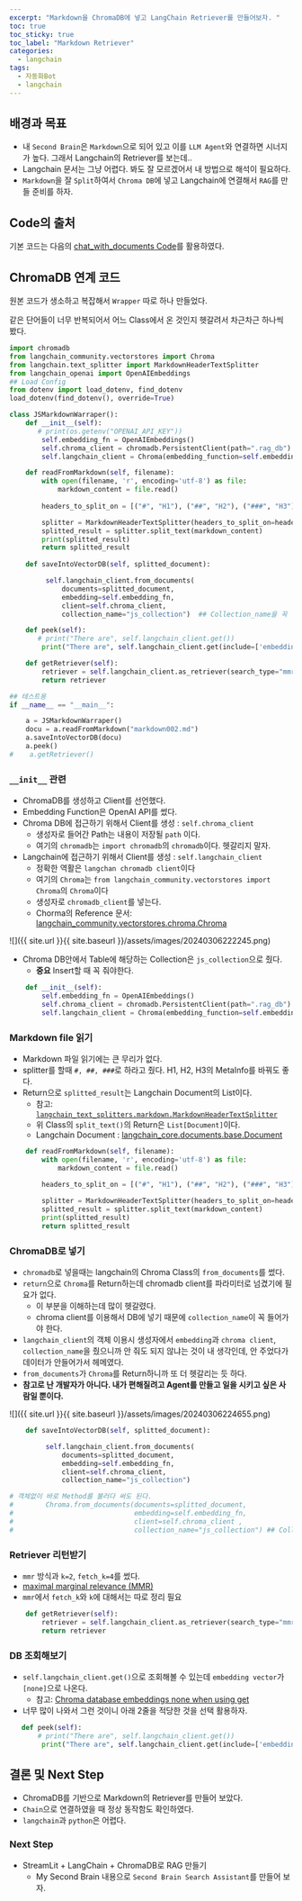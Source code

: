 ```yaml
---
excerpt: "Markdown을 ChromaDB에 넣고 LangChain Retriever를 만들어보자. "
toc: true
toc_sticky: true
toc_label: "Markdown Retriever"
categories:
  - langchain
tags:
  - 자동화Bot
  - langchain
---
```


## 배경과 목표

- 내 `Second Brain`은 `Markdown`으로 되어 있고 이를 `LLM Agent`와 연결하면 시너지가 높다. 그래서 Langchain의 Retriever를 보는데..
- Langchain 문서는 그냥 어렵다. 봐도 잘 모르겠어서 내 방법으로 해석이 필요하다.
- `Markdown`을 잘 `Split`하여서 `Chroma DB`에 넣고 Langchain에 연결해서 `RAG`를 만들 준비를 하자.

## Code의 출처

기본 코드는 다음의 [chat_with_documents Code](https://github.com/langchain-ai/streamlit-agent/blob/main/streamlit_agent/chat_with_documents.py)를 활용하였다.

## ChromaDB 연계 코드

원본 코드가 생소하고 복잡해서 `Wrapper` 따로 하나 만들었다.

같은 단어들이 너무 반복되어서 어느 Class에서 온 것인지 헷갈려서 차근차근 하나씩 봤다.

```python
import chromadb
from langchain_community.vectorstores import Chroma
from langchain.text_splitter import MarkdownHeaderTextSplitter
from langchain_openai import OpenAIEmbeddings
## Load Config
from dotenv import load_dotenv, find_dotenv
load_dotenv(find_dotenv(), override=True)

class JSMarkdownWarraper():
    def __init__(self):
       # print(os.getenv("OPENAI_API_KEY"))        
        self.embedding_fn = OpenAIEmbeddings()
        self.chroma_client = chromadb.PersistentClient(path=".rag_db")
        self.langchain_client = Chroma(embedding_function=self.embedding_fn, client=self.chroma_client, collection_name="js_collection")

    def readFromMarkdown(self, filename):
        with open(filename, 'r', encoding='utf-8') as file:
            markdown_content = file.read()
        
        headers_to_split_on = [("#", "H1"), ("##", "H2"), ("###", "H3")]

        splitter = MarkdownHeaderTextSplitter(headers_to_split_on=headers_to_split_on)
        splitted_result = splitter.split_text(markdown_content)
        print(splitted_result)
        return splitted_result
    
    def saveIntoVectorDB(self, splitted_document):

         self.langchain_client.from_documents(
             documents=splitted_document,
             embedding=self.embedding_fn,
             client=self.chroma_client,
             collection_name="js_collection")  ## Collection_name을 꼭 넣어야한다.

    def peek(self):
       # print("There are", self.langchain_client.get())
        print("There are", self.langchain_client.get(include=['embeddings', 'documents', 'metadatas']))

    def getRetriever(self):
        retriever = self.langchain_client.as_retriever(search_type="mmr", search_kwargs={"k": 2, "fetch_k": 4})
        return retriever

## 테스트용
if __name__ == "__main__":

    a = JSMarkdownWarraper()
    docu = a.readFromMarkdown("markdown002.md")
    a.saveIntoVectorDB(docu)
    a.peek()
#    a.getRetriever()
```

### `__init__` 관련

- ChromaDB를 생성하고 Client를 선언했다.
- Embedding Function은 OpenAI API를 썼다.
- Chroma DB에 접근하기 위해서 Client를 생성 : `self.chroma_client`
  - 생성자로 들어간 Path는 내용이 저장될 `path` 이다.
  - 여기의 `chromadb`는 `import chromadb`의 `chromadb`이다. 헷갈리지 말자.
- Langchain에 접근하기 위해서 Client를 생성 : `self.langchain_client`
  - 정확한 역활은 `langchan chromadb client`이다
  - 여기의 `Chroma`는 `from langchain_community.vectorstores import Chroma`의 `Chroma`이다
  - 생성자로 `chromadb_client`를 넣는다.
  - Chorma의 Reference 문서: [langchain_community.vectorstores.chroma.Chroma](https://api.python.langchain.com/en/latest/vectorstores/langchain_community.vectorstores.chroma.Chroma.html)

![]({{ site.url }}{{ site.baseurl }}/assets/images/20240306222245.png)

- Chroma DB안에서 Table에 해당하는 Collection은 `js_collection`으로 줬다.
  - **중요** Insert할 때 꼭 줘야한다.

```python
    def __init__(self):
        self.embedding_fn = OpenAIEmbeddings()
        self.chroma_client = chromadb.PersistentClient(path=".rag_db")
        self.langchain_client = Chroma(embedding_function=self.embedding_fn, client=self.chroma_client, collection_name="js_collection")
```

### Markdown file 읽기

- Markdown 파일 읽기에는 큰 무리가 없다.
- splitter를 할때 `#, ##, ###`로 하라고 줬다. H1, H2, H3의 MetaInfo를 바꿔도 좋다.
- Return으로 `splitted_result`는 Langchain Document의 List이다.
  - 참고: [`langchain_text_splitters.markdown.MarkdownHeaderTextSplitter`](https://api.python.langchain.com/en/latest/markdown/langchain_text_splitters.markdown.MarkdownHeaderTextSplitter.html#langchain_text_splitters.markdown.MarkdownHeaderTextSplitter)
  - 위 Class의 `split_text()`의 Return은 `List[Document]`이다.
  - Langchain Document : [langchain_core.documents.base.Document](https://api.python.langchain.com/en/latest/documents/langchain_core.documents.base.Document.html#langchain_core.documents.base.Document)

```python
    def readFromMarkdown(self, filename):
        with open(filename, 'r', encoding='utf-8') as file:
            markdown_content = file.read()
        
        headers_to_split_on = [("#", "H1"), ("##", "H2"), ("###", "H3")]

        splitter = MarkdownHeaderTextSplitter(headers_to_split_on=headers_to_split_on)
        splitted_result = splitter.split_text(markdown_content)
        print(splitted_result)
        return splitted_result
```

### ChromaDB로 넣기

- `chromadb`로 넣을때는 langchain의 Chroma Class의 `from_documents`를 썼다.
- `return`으로 `Chroma`를 Return하는데 chromadb client를 파라미터로 넘겼기에 필요가 없다.
  - 이 부분을 이해하는데 많이 헷갈렸다.
  - chroma client를 이용해서 DB에 넣기 때문에 `collection_name`이 꼭 들어가야 한다.
- `langchain_client`의 객체 이용시 생성자에서 `embedding`과 `chroma client`, `collection_name`을 줬으니까 안 줘도 되지 않냐는 것이 내 생각인데, 안 주었다가 데이터가 안들어가서 헤메였다.
- `from_documents`가 `Chroma`를 Return하니까 또 더 헷갈리는 듯 하다.
- **참고로 난 개발자가 아니다. 내가 편해질려고 Agent를 만들고 일을 시키고 싶은 사람일 뿐이다.**

![]({{ site.url }}{{ site.baseurl }}/assets/images/20240306224655.png)

```python
    def saveIntoVectorDB(self, splitted_document):

         self.langchain_client.from_documents(
             documents=splitted_document,
             embedding=self.embedding_fn,
             client=self.chroma_client,
             collection_name="js_collection")

# 객체없이 바로 Method를 불러다 써도 된다.         
#        Chroma.from_documents(documents=splitted_document,
#                              embedding=self.embedding_fn,
#                              client=self.chroma_client ,
#                              collection_name="js_collection") ## Collection_name을 꼭 넣어야한다.
```

### Retriever 리턴받기

- `mmr` 방식과 `k=2`, `fetch_k=4`를 썼다.
- [maximal marginal relevance (MMR)](https://python.langchain.com/docs/modules/model_io/prompts/example_selector_types/mmr)
- `mmr`에서 `fetch_k`와 `k`에 대해서는 따로 정리 필요

```python
    def getRetriever(self):
        retriever = self.langchain_client.as_retriever(search_type="mmr", search_kwargs={"k": 2, "fetch_k": 4})
        return retriever
```

### DB 조회해보기

- `self.langchain_client.get()`으로 조회해볼 수 있는데 `embedding vector`가 `[none]`으로 나온다. 
  - 참고: [Chroma database embeddings none when using get](https://stackoverflow.com/questions/76482987/chroma-database-embeddings-none-when-using-get)
- 너무 많이 나와서 그런 것이니 아래 2줄을 적당한 것을 선택 활용하자.

```python
   def peek(self):
       # print("There are", self.langchain_client.get())
        print("There are", self.langchain_client.get(include=['embeddings', 'documents', 'metadatas']))
```

## 결론 및 Next Step

- ChromaDB를 기반으로 Markdown의 Retriever를 만들어 보았다.
- `Chain`으로 연결하였을 때 정상 동작함도 확인하였다.
- `langchain`과 `python`은 어렵다.

### Next Step

- StreamLit + LangChain + ChromaDB로 RAG 만들기
  - My Second Brain 내용으로 `Second Brain Search Assistant`를 만들어 보자.